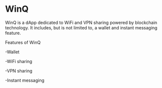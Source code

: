 # WinQ
WinQ is a dApp dedicated to WiFi and VPN sharing powered by blockchain technology. It includes, but is not limited to, a wallet and instant messaging feature. 

Features of WinQ

-Wallet

-WiFi sharing

-VPN sharing

-Instant messaging
